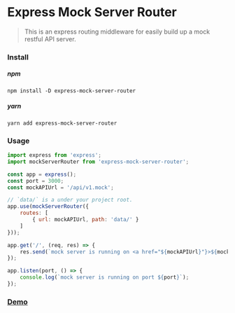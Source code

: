 # Express Mock Server Router

> This is an express routing middleware for easily build up a mock restful API server.

### Install
##### npm
```
npm install -D express-mock-server-router
```
##### yarn
```
yarn add express-mock-server-router
```

### Usage
```javascript
import express from 'express';
import mockServerRouter from 'express-mock-server-router';

const app = express();
const port = 3000;
const mockAPIUrl = '/api/v1.mock';

// `data/` is a under your project root. 
app.use(mockServerRouter({
    routes: [
        { url: mockAPIUrl, path: 'data/' }
    ]
}));

app.get('/', (req, res) => {
    res.send(`mock server is running on <a href="${mockAPIUrl}"}>${mockAPIUrl}</a>`);
});

app.listen(port, () => {
    console.log(`mock server is running on port ${port}`);
});

```
### [Demo](https://codesandbox.io/embed/sweet-browser-c78s3?fontsize=14&hidenavigation=1&theme=dark)

